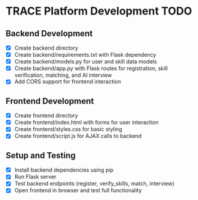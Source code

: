 # TRACE Platform Development TODO

## Backend Development
- [x] Create backend directory
- [x] Create backend/requirements.txt with Flask dependency
- [x] Create backend/models.py for user and skill data models
- [x] Create backend/app.py with Flask routes for registration, skill verification, matching, and AI interview
- [x] Add CORS support for frontend interaction

## Frontend Development
- [x] Create frontend directory
- [x] Create frontend/index.html with forms for user interaction
- [x] Create frontend/styles.css for basic styling
- [x] Create frontend/script.js for AJAX calls to backend

## Setup and Testing
- [x] Install backend dependencies using pip
- [x] Run Flask server
- [x] Test backend endpoints (register, verify_skills, match, interview)
- [x] Open frontend in browser and test full functionality
